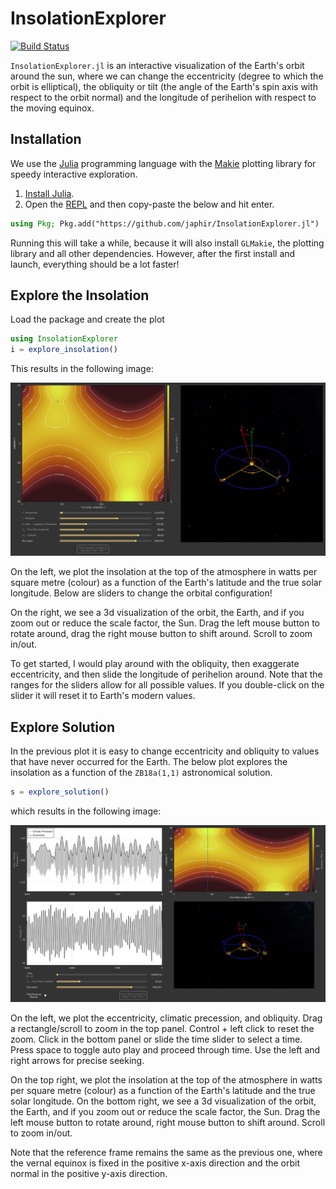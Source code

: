 # InsolationExplorer

[![Build Status](https://github.com/japhir/InsolationExplorer.jl/actions/workflows/CI.yml/badge.svg?branch=main)](https://github.com/japhir/InsolationExplorer.jl/actions/workflows/CI.yml?query=branch%3Amain)

`InsolationExplorer.jl` is an interactive visualization of the Earth's orbit
around the sun, where we can change the eccentricity (degree to which the orbit
is elliptical), the obliquity or tilt (the angle of the Earth's spin axis with
respect to the orbit normal) and the longitude of perihelion with respect to
the moving equinox.

## Installation

We use the [Julia](https://julialang.org) programming language with the
[Makie](https://docs.makie.org/stable/) plotting library for speedy interactive
exploration.

1. [Install Julia](https://julialang.org/install/).
2. Open the [REPL](https://docs.julialang.org/en/v1/stdlib/REPL/) and
   then copy-paste the below and hit enter.

```julia
using Pkg; Pkg.add("https://github.com/japhir/InsolationExplorer.jl")
```

Running this will take a while, because it will also install `GLMakie`, the
plotting library and all other dependencies. However, after the first install
and launch, everything should be a lot faster!


## Explore the Insolation

Load the package and create the plot
```julia
using InsolationExplorer
i = explore_insolation()
```

This results in the following image:

![](explore_insolation.png)

On the left, we plot the insolation at the top of the atmosphere in watts per
square metre (colour) as a function of the Earth's latitude and the true solar
longitude. Below are sliders to change the orbital configuration!

On the right, we see a 3d visualization of the orbit, the Earth, and if you
zoom out or reduce the scale factor, the Sun. Drag the left mouse button to
rotate around, drag the right mouse button to shift around. Scroll to zoom
in/out.

To get started, I would play around with the obliquity, then exaggerate
eccentricity, and then slide the longitude of perihelion around. Note that the
ranges for the sliders allow for all possible values. If you double-click on
the slider it will reset it to Earth's modern values.

## Explore Solution

In the previous plot it is easy to change eccentricity and obliquity to values
that have never occurred for the Earth. The below plot explores the insolation
as a function of the `ZB18a(1,1)` astronomical solution.

```julia
s = explore_solution()
```

which results in the following image:

![](explore_solution.png)

On the left, we plot the eccentricity, climatic precession, and obliquity. Drag
a rectangle/scroll to zoom in the top panel. Control + left click to reset the
zoom. Click in the bottom panel or slide the time slider to select a time.
Press space to toggle auto play and proceed through time. Use the left and
right arrows for precise seeking.

On the top right, we plot the insolation at the top of the atmosphere in watts
per square metre (colour) as a function of the Earth's latitude and the true
solar longitude. On the bottom right, we see a 3d visualization of the orbit,
the Earth, and if you zoom out or reduce the scale factor, the Sun. Drag the
left mouse button to rotate around, right mouse button to shift around. Scroll
to zoom in/out.

Note that the reference frame remains the same as the previous one, where the
vernal equinox is fixed in the positive x-axis direction and the orbit normal
in the positive y-axis direction.

<!-- Also note that for the 3d visualization we always plot the ellipse with a
fixed semimajor axis length of 1, rather than the time-varying semimajor axis
with extrema of 0.9999722469706677 and 1.000035840979405. -->
